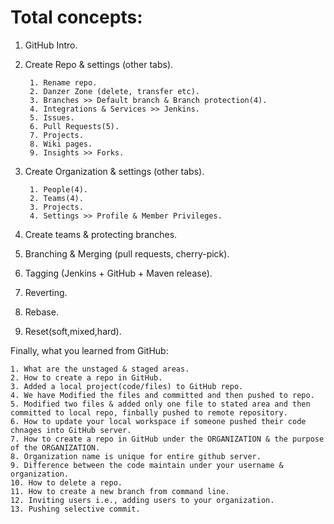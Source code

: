 # Total concepts:

1. GitHub Intro.

2. Create Repo & settings (other tabs).

        1. Rename repo.
        2. Danzer Zone (delete, transfer etc).
        3. Branches >> Default branch & Branch protection(4).
        4. Integrations & Services >> Jenkins.
        5. Issues.
        6. Pull Requests(5).
        7. Projects.
        8. Wiki pages.
        9. Insights >> Forks.

3. Create Organization & settings (other tabs).

        1. People(4).
        2. Teams(4).
        3. Projects.
        4. Settings >> Profile & Member Privileges.

4. Create teams & protecting branches.

5. Branching & Merging (pull requests, cherry-pick).

6. Tagging (Jenkins + GitHub + Maven release).

7. Reverting.

8. Rebase.

9. Reset(soft,mixed,hard).


Finally, what you learned from GitHub:

    1. What are the unstaged & staged areas.
    2. How to create a repo in GitHub.
    3. Added a local project(code/files) to GitHub repo.
    4. We have Modified the files and committed and then pushed to repo.
    5. Modified two files & added only one file to stated area and then committed to local repo, finbally pushed to remote repository.
    6. How to update your local workspace if someone pushed their code chnages into GitHub server.
    7. How to create a repo in GitHub under the ORGANIZATION & the purpose of the ORGANIZATION.
    8. Organization name is unique for entire github server.
    9. Difference between the code maintain under your username & organization.
    10. How to delete a repo.
    11. How to create a new branch from command line.
    12. Inviting users i.e., adding users to your organization.
    13. Pushing selective commit.

